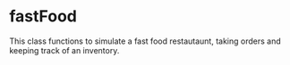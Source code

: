 # fastFood
This class functions to simulate a fast food restautaunt, taking orders and keeping track of an inventory.
